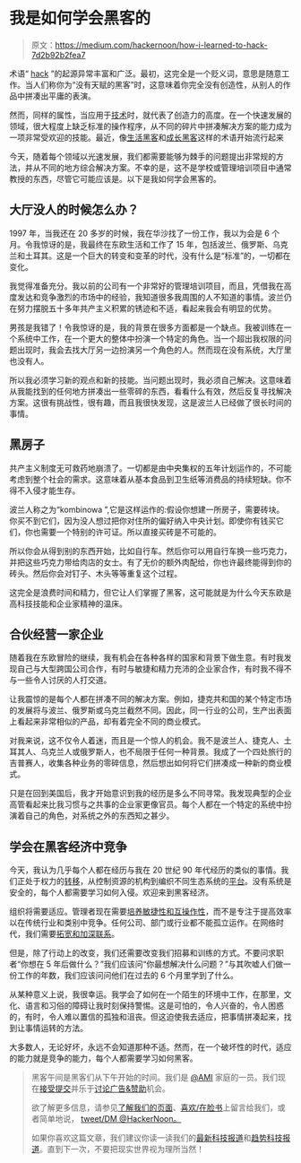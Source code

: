 # 我是如何学会黑客的

> 原文：<https://medium.com/hackernoon/how-i-learned-to-hack-7d2b92b2fea7>

术语“ [hack](https://hackernoon.com/tagged/hack) ”的起源异常丰富和广泛。最初，这完全是一个贬义词，意思是随意工作。当人们称你为“没有天赋的黑客”时，这意味着你完全没有创造性，从别人的作品中拼凑出平庸的表演。

然而，同样的属性，当应用于[技术](https://hackernoon.com/tagged/technology)时，就代表了创造力的高度。在一个快速发展的领域，很大程度上缺乏标准的操作程序，从不同的碎片中拼凑解决方案的能力成为一项非常受欢迎的技能。最近，像[生活黑客](https://en.wikipedia.org/wiki/Life_hacking)和[成长黑客](https://en.wikipedia.org/wiki/Growth_hacking)这样的术语开始流行起来

今天，随着每个领域以光速发展，我们都需要能够为棘手的问题提出非常规的方法，并从不同的地方综合解决方案。不幸的是，这不是学校或管理培训项目中通常教授的东西，尽管它可能应该是。以下是我如何学会黑客的。

## 大厅没人的时候怎么办？

1997 年，当我还在 20 多岁的时候，我在华沙找了一份工作，我以为会是 6 个月。令我惊讶的是，我最终在东欧生活和工作了 15 年，包括波兰、俄罗斯、乌克兰和土耳其。这是一个巨大的转变和变革的时代，没有什么是“标准”的，一切都在变化。

我觉得准备充分。我以前的公司有一个非常好的管理培训项目，而且，凭借我在高度发达和竞争激烈的市场中的经验，我知道很多我周围的人不知道的事情。波兰仍在努力摆脱五十多年共产主义积累的锈迹和不适，看起来我会有明显的优势。

男孩是我错了！令我惊讶的是，我的背景在很多方面都是一个缺点。我被训练在一个系统中工作，在一个更大的整体中扮演一个特定的角色。当一个超出我权限的问题出现时，我会去找大厅另一边扮演另一个角色的人。然而现在没有系统，大厅里也没有人。

所以我必须学习新的观点和新的技能。当问题出现时，我必须自己解决。这意味着从我能找到的任何地方拼凑出一些零碎的东西，看看什么有效，然后反复寻找解决方案。这很有挑战性，很有趣，而且我很快发现，这是波兰人已经做了很长时间的事情。

## 黑房子

共产主义制度无可救药地崩溃了。一切都是由中央集权的五年计划运作的，不可能考虑到整个社会的需求。这意味着从基本食品到卫生纸等消费品的持续短缺。你不得不入侵才能生存。

波兰人称之为“kombinowa ”,它是这样运作的:假设你想建一所房子，需要砖块。你买不到它们，因为没人想过把你对住所的偏好纳入中央计划。即使你有钱买它们，你也需要一个特别的许可证。所以直接买砖是不可能的。

所以你会从得到别的东西开始，比如自行车。然后你可以用自行车换一些巧克力，并把这些巧克力带给肉店的女士。有了无价的额外肉配给，你也许最终能得到你的砖头。然后你会对钉子、木头等等重复这个过程。

这完全是浪费时间和精力，但它让人们掌握了黑客，这可能就是为什么今天东欧是高科技技能和企业家精神的温床。

## 合伙经营一家企业

随着我在东欧冒险的继续，我有机会在各种各样的国家和背景下做生意。有时我发现自己与大型跨国公司合作，有时与敏捷和精力充沛的企业家合作，有时我不得不与一些令人讨厌的人打交道。

让我震惊的是每个人都在拼凑不同的解决方案。例如，捷克共和国的某个特定市场的发展将与波兰、俄罗斯或乌克兰截然不同。因此，同一行业的公司，生产出表面上看起来非常相似的产品，却有着完全不同的商业模式。

对我来说，这不仅令人着迷，而且是一个惊人的机会。我不是波兰人、捷克人、土耳其人、乌克兰人或俄罗斯人，也不局限于任何一种背景。我成了一个四处旅行的吉普赛人，收集各种业务的零碎信息，然后想出如何将它们拼凑成一种新的商业模式。

只是在回到美国后，我才开始意识到我的经历是多么不同寻常。我发现典型的企业高管看起来比我习惯与之共事的企业家更像官员。每个人都在一个特定的系统中扮演着自己的角色，对系统之外的东西知之甚少。

## 学会在黑客经济中竞争

今天，我认为几乎每个人都在经历与我在 20 世纪 90 年代经历的类似的事情。我们正处于权力的[转移](http://www.digitaltonto.com/2015/how-power-is-shifting-from-corporations-to-platforms/)，从控制资源的机构到编织不同生态系统的[平台](http://www.digitaltonto.com/2016/platforms-are-eating-the-world/)。没有系统是安全的，每个人都需要学习如何入侵。欢迎来到黑客经济。

组织将需要适应。管理者现在需要[培养敏捷性和互操作性](http://www.digitaltonto.com/2015/the-efficiency-paradox/)，而不是专注于提高效率以在传统行业和类别中竞争。任何公司、部门或行业都不能孤立运作。在网络时代，我们需要[拓宽和加深联系](http://www.digitaltonto.com/2014/strategy-in-a-networked-world/)。

但是，除了行动上的改变，我们还需要改变我们招募和训练的方式。不要问求职者“你想在 5 年后做什么？”我们应该问“你最想解决什么问题？”与其吹嘘人们做一份工作的年数，我们应该问问他们在过去的 6 个月里学到了什么。

从某种意义上说，我很幸运。我学会了如何在一个陌生的环境中工作，在那里，文化、语言和习俗的障碍让我时刻保持警惕。这是可怕的，令人兴奋的，令人困惑的，有时，令人难以置信的孤独和沮丧。但这迫使我去适应，把事情拼凑起来，找到让事情运转的方法。

大多数人，无论好坏，永远不会知道那种不适。然而，在一个破坏性的时代，适应的能力就是竞争的能力，每个人都需要学习如何黑客。

> 黑客午间是黑客们从下午开始的时间。我们是 [@AMI](http://bit.ly/atAMIatAMI) 家庭的一员。我们现在[接受提交](http://bit.ly/hackernoonsubmission)并乐于[讨论广告&赞助](mailto:partners@amipublications.com)机会。
> 
> 欲了解更多信息，请参见[了解我们的页面](https://goo.gl/4ofytp)、[喜欢/在脸书](http://bit.ly/HackernoonFB)上留言给我们，或者简单地说， [tweet/DM @HackerNoon。](https://goo.gl/k7XYbx)
> 
> 如果你喜欢这篇文章，我们建议你读一读我们的[最新科技报道](http://bit.ly/hackernoonlatestt)和[趋势科技报道](https://hackernoon.com/trending)。直到下一次，不要把现实世界视为理所当然！